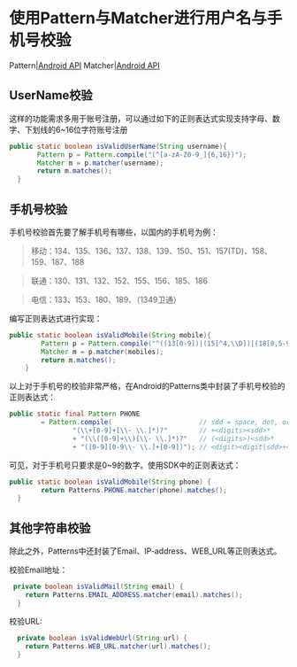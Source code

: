 # 使用Pattern与Matcher进行用户名与手机号校验

Pattern|[Android API](https://developer.android.com/reference/java/util/regex/Pattern.html)
Matcher|[Android API](https://developer.android.com/reference/java/util/regex/Matcher.html)
## UserName校验
这样的功能需求多用于账号注册，可以通过如下的正则表达式实现支持字母、数字、下划线的6~16位字符账号注册
```java
public static boolean isValidUserName(String username){
       Pattern p = Pattern.compile("(^[a-zA-Z0-9_]{6,16})");
       Matcher m = p.matcher(username);
       return m.matches();
  }
```
## 手机号校验
手机号校验首先要了解手机号有哪些，以国内的手机号为例：
> 移动：134、135、136、137、138、139、150、151、157(TD)、158、159、187、188

> 联通：130、131、132、152、155、156、185、186

> 电信：133、153、180、189、（1349卫通）

编写正则表达式进行实现：
```java
public static boolean isValidMobile(String mobile){
        Pattern p = Pattern.compile("^((13[0-9])|(15[^4,\\D])|(18[0,5-9]))\\d{8}$");
        Matcher m = p.matcher(mobiles);
        return m.matches();
    }
```
以上对于手机号的校验非常严格，在Android的Patterns类中封装了手机号校验的正则表达式：
```java
public static final Pattern PHONE
        = Pattern.compile(                      // sdd = space, dot, or dash
                "(\\+[0-9]+[\\- \\.]*)?"        // +<digits><sdd>*
                + "(\\([0-9]+\\)[\\- \\.]*)?"   // (<digits>)<sdd>*
                + "([0-9][0-9\\- \\.]+[0-9])"); // <digit><digit|sdd>+<digit>
```
可见，对于手机号只要求是0~9的数字。使用SDK中的正则表达式：
```java
public static boolean isValidMobile(String phone) {
        return Patterns.PHONE.matcher(phone).matches();
  }
```
## 其他字符串校验
除此之外，Patterns中还封装了Email、IP-address、WEB_URL等正则表达式。

校验Email地址：
```java
 private boolean isValidMail(String email) {
    return Patterns.EMAIL_ADDRESS.matcher(email).matches();
  }
```
校验URL:
```java
  private boolean isValidWebUrl(String url) {
    return Patterns.WEB_URL.matcher(url).matches();
  }
```

